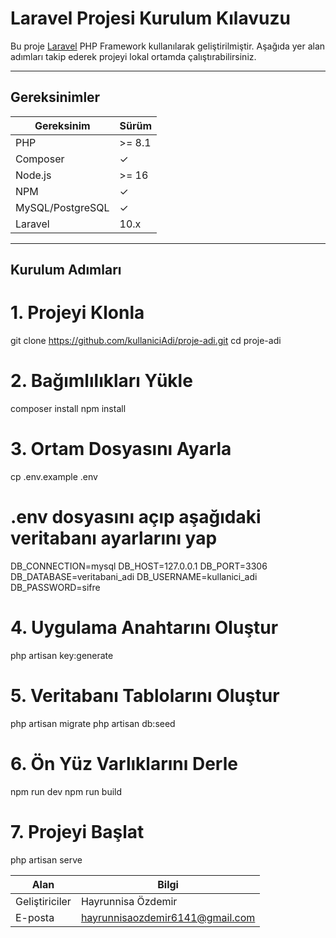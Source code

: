 #  Laravel Projesi Kurulum Kılavuzu

Bu proje [Laravel](https://laravel.com) PHP Framework kullanılarak geliştirilmiştir. Aşağıda yer alan adımları takip ederek projeyi lokal ortamda çalıştırabilirsiniz.

---

##  Gereksinimler

| Gereksinim | Sürüm |
|------------|--------|
| PHP        | >= 8.1 |
| Composer   | ✓      |
| Node.js    | >= 16  |
| NPM        | ✓      |
| MySQL/PostgreSQL | ✓ |
| Laravel    | 10.x   |

---

##  Kurulum Adımları

# 1. Projeyi Klonla
git clone https://github.com/kullaniciAdi/proje-adi.git
cd proje-adi

# 2. Bağımlılıkları Yükle
composer install
npm install

# 3. Ortam Dosyasını Ayarla
cp .env.example .env

# .env dosyasını açıp aşağıdaki veritabanı ayarlarını yap
DB_CONNECTION=mysql
DB_HOST=127.0.0.1
DB_PORT=3306
DB_DATABASE=veritabani_adi
DB_USERNAME=kullanici_adi
DB_PASSWORD=sifre

# 4. Uygulama Anahtarını Oluştur
php artisan key:generate

# 5. Veritabanı Tablolarını Oluştur
php artisan migrate
php artisan db:seed

# 6. Ön Yüz Varlıklarını Derle
npm run dev
npm run build

# 7. Projeyi Başlat
php artisan serve

| Alan           | Bilgi                                                      |
| -------------- | ---------------------------------------------------------- |
| Geliştiriciler |  Hayrunnisa Özdemir                                     |
| E-posta     | [hayrunnisaozdemir6141@gmail.com](mailto:hayrunnisaozdemir6141@gmail.com)                    |
